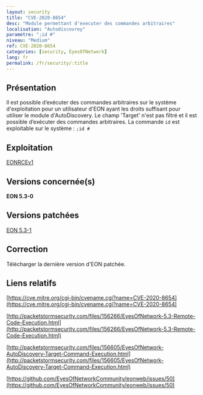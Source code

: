 ```yaml
---
layout: security
title: "CVE-2020-8654"
desc: "Module permettant d'executer des commandes arbitraires"
localisation: "Autodiscovrey"
parametre: ";id #"
niveau: "Medium"
ref: CVE-2020-8654
categories: [security, EyesOfNetwork]
lang: fr
permalink: /fr/security/:title
---
```


## Présentation

Il est possible d’exécuter des commandes arbitraires sur le système d'exploitation pour un utilisateur d'EON ayant les droits suffisant pour utiliser le module d'AutoDiscovery. Le champ 'Target' n'est pas filtré et il est possible d’exécuter des commandes arbitraires.
La commande ```id``` est exploitable sur le système : ```;id #```

## Exploitation

[EONRCEv1](https://packetstormsecurity.com/files/download/156266/eyesofnetwork53-exec.txt)


## Versions concernée(s)

**EON 5.3-0**

## Versions patchées

[EON 5.3-1](https://github.com/EyesOfNetworkCommunity/eonweb/releases/tag/5.3-1)

## Correction

Télécharger la dernière version d'EON patchée.

## Liens relatifs

[https://cve.mitre.org/cgi-bin/cvename.cgi?name=CVE-2020-8654](https://cve.mitre.org/cgi-bin/cvename.cgi?name=CVE-2020-8654)

[http://packetstormsecurity.com/files/156266/EyesOfNetwork-5.3-Remote-Code-Execution.html](http://packetstormsecurity.com/files/156266/EyesOfNetwork-5.3-Remote-Code-Execution.html)

[http://packetstormsecurity.com/files/156605/EyesOfNetwork-AutoDiscovery-Target-Command-Execution.html](http://packetstormsecurity.com/files/156605/EyesOfNetwork-AutoDiscovery-Target-Command-Execution.html)

[https://github.com/EyesOfNetworkCommunity/eonweb/issues/50](https://github.com/EyesOfNetworkCommunity/eonweb/issues/50)
